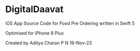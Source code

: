 # DigitalDaavat
iOS App Source Code for Food Pre Ordering written in Swift 5

Optimised for iPhone 8 Plus

Created by Aditya Charan P N
19-Nov-23
